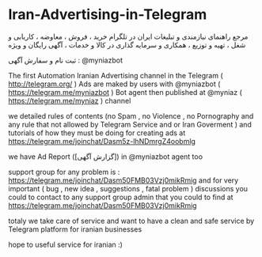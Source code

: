 # Iran-Advertising-in-Telegram
مرجع راهنمای نیازمندی و تبلیغات ایران در تلگرام
 خرید ، فروش ، معاوضه ، کاریابی و شغل ، تهیه و توزیع ، همکاری و سرمایه گذاری در کالا و خدمات ، آگهی رایگان و ویژه

ثبت نام و سفارش آگهی : @myniazbot

The first Automation Iranian Advertising channel in the Telegram ( http://telegram.org/ )
Ads are maked by users with @myniazbot ( https://telegram.me/myniazbot ) Bot agent then published at @myniaz ( https://telegram.me/myniaz ) channel

we detailed rules of contents 
(no Spam , no Violence , no Pornography and any rule that not allowed by Telegram Service and or Iran Goverment )
and tutorials of how they must be doing for creating ads at https://telegram.me/joinchat/Dasm5z-lhNDmrgZ4oobmlg

we have Ad Report ([گزارش آگهی]) in @myniazbot agent too 

support group for any problem is : https://telegram.me/joinchat/Dasm50FMB03Vzj0mikRmig
and for very important ( bug , new idea , suggestions , fatal problem ) discussions you could to contact to any support group admin that you could to find at https://telegram.me/joinchat/Dasm50FMB03Vzj0mikRmig

totaly we take care of service and want to have a clean and safe service by Telegram platform for iranian businesses

hope to useful service for iranian :)
